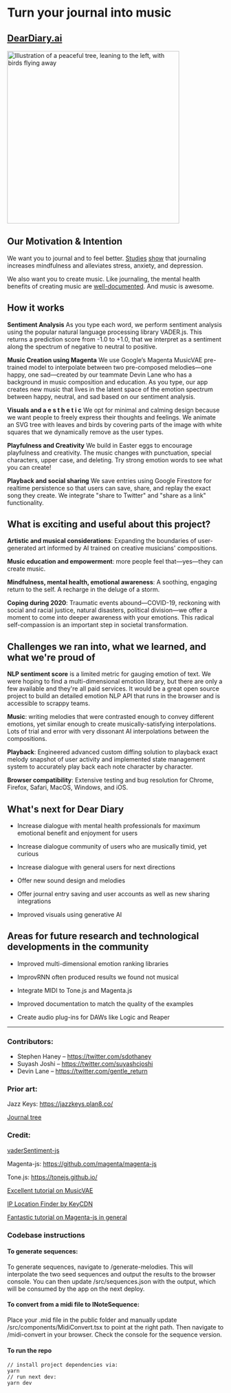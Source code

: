 # Turn your journal into music
## [DearDiary.ai](https://deardiary.ai/)

<img src="https://deardiary.ai/complete-tree.png" width="400" alt="Illustration of a peaceful tree, leaning to the left, with birds flying away" />

## Our Motivation & Intention
We want you to journal and to feel better. [Studies](https://pubmed.ncbi.nlm.nih.gov/23790815/) [show](https://pubmed.ncbi.nlm.nih.gov/16942980/) that journaling increases mindfulness and alleviates stress, anxiety, and depression.

We also want you to create music. Like journaling, the mental health benefits of creating music are [well-documented](https://www.sciencedirect.com/science/article/abs/pii/S0272735809000026). And music is awesome.

## How it works
**Sentiment Analysis**
As you type each word, we perform sentiment analysis using the popular natural language processing library VADER.js. This returns a prediction score from -1.0 to +1.0, that we interpret as a sentiment along the spectrum of negative to neutral to positive. 

**Music Creation using Magenta**
We use Google’s Magenta MusicVAE pre-trained model to interpolate between two pre-composed melodies—one happy, one sad—created by our teammate Devin Lane who has a background in music composition and education.  As you type, our app creates new music that lives in the latent space of the emotion spectrum between happy, neutral, and sad based on our sentiment analysis. 

**Visuals and a e s t h e t i c**
We opt for minimal and calming design because we want people to freely express their thoughts and feelings. We animate an SVG tree with leaves and birds by covering parts of the image with white squares that we dynamically remove as the user types. 

**Playfulness and Creativity**
We build in Easter eggs to encourage playfulness and creativity. The music changes with punctuation, special characters, upper case, and deleting. Try strong emotion words to see what you can create!

**Playback and social sharing**
We save entries using Google Firestore for realtime persistence so that users can save, share, and replay the exact song they create. We integrate "share to Twitter" and "share as a link" functionality. 

## What is exciting and useful about this project?

**Artistic and musical considerations**: Expanding the boundaries of user-generated art informed by AI trained on creative musicians' compositions. 

**Music education and empowerment**: more people feel that—yes—they can create music. 

**Mindfulness, mental health, emotional awareness**: A soothing, engaging return to the self. A recharge in the deluge of a storm. 

**Coping during 2020**: Traumatic events abound—COVID-19, reckoning with social and racial justice, natural disasters, political division—we offer a moment to come into deeper awareness with your emotions. This radical self-compassion is an important step in societal transformation. 

## Challenges we ran into, what we learned, and what we're proud of
**NLP sentiment score** is a limited metric for gauging emotion of text. We were hoping to find a multi-dimensional emotion library, but there are only a few available and they're all paid services. It would be a great open source project to build an detailed emotion NLP API that runs in the browser and is accessible to scrappy teams.

**Music**: writing melodies that were contrasted enough to convey different emotions, yet similar enough to create musically-satisfying interpolations. Lots of trial and error with very dissonant AI interpolations between the compositions.

**Playback**: Engineered advanced custom diffing solution to playback exact melody snapshot of user activity and implemented state management system to accurately play back each note character by character.  

**Browser compatibility**: Extensive testing and bug resolution for Chrome, Firefox, Safari, MacOS, Windows, and iOS. 

## What's next for Dear Diary

- Increase dialogue with mental health professionals for maximum emotional benefit and enjoyment for users

- Increase dialogue community of users who are musically timid, yet curious

- Increase dialogue with general users for next directions

- Offer new sound design and melodies

- Offer journal entry saving and user accounts as well as new sharing integrations

- Improved visuals using generative AI

## Areas for future research and technological developments in the community

- Improved multi-dimensional emotion ranking libraries

- ImprovRNN often produced results we found not musical

- Integrate MIDI to Tone.js and Magenta.js

- Improved documentation to match the quality of the examples

- Create audio plug-ins for DAWs like Logic and Reaper

---

### Contributors:

- Stephen Haney – https://twitter.com/sdothaney
- Suyash Joshi – https://twitter.com/suyashcjoshi
- Devin Lane – https://twitter.com/gentle_return

### Prior art:

Jazz Keys: https://jazzkeys.plan8.co/

[Journal tree](http://clipart-library.com/clip-art/tree-silhouette-svg-25.htm)


### Credit:

[vaderSentiment-js](https://github.com/vaderSentiment/vaderSentiment-js)

Magenta-js: https://github.com/magenta/magenta-js

Tone.js: https://tonejs.github.io/

[Excellent tutorial on MusicVAE](https://medium.com/@torinblankensmith/melody-mixer-using-deeplearn-js-to-mix-melodies-in-the-browser-8ad5b42b4d0b)

[IP Location Finder by KeyCDN](https://tools.keycdn.com/geo)

[Fantastic tutorial on Magenta-js in general](https://hello-magenta.glitch.me/)

### Codebase instructions

#### To generate sequences:

To generate sequences, navigate to /generate-melodies. This will interpolate the two seed sequences and output the results to the browser console. You can then update /src/sequences.json with the output, which will be consumed by the app on the next deploy.

#### To convert from a midi file to INoteSequence:

Place your .mid file in the public folder and manually update /src/components/MidiConvert.tsx to point at the right path. Then navigate to /midi-convert in your browser. Check the console for the sequence version.

#### To run the repo

```
// install project dependencies via:
yarn
// run next dev:
yarn dev
```
